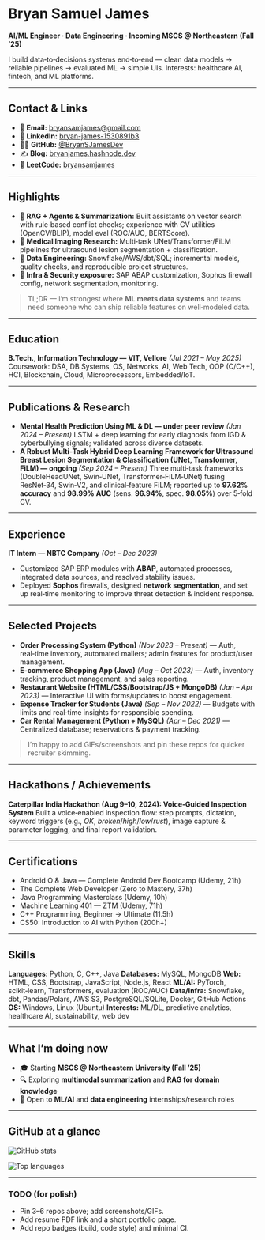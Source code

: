 # Bryan Samuel James

**AI/ML Engineer · Data Engineering · Incoming MSCS @ Northeastern (Fall ’25)**

I build data‑to‑decisions systems end‑to‑end — clean data models → reliable pipelines → evaluated ML → simple UIs. Interests: healthcare AI, fintech, and ML platforms.

---

## Contact & Links

* 📧 **Email:** [bryansamjames@gmail.com](mailto:bryansamjames@gmail.com)
* 🔗 **LinkedIn:** [bryan-james-1530891b3](https://www.linkedin.com/in/bryan-james-1530891b3/)
* 🧑‍💻 **GitHub:** [@BryanSJamesDev](https://github.com/BryanSJamesDev)
* ✍️ **Blog:** [bryanjames.hashnode.dev](https://bryanjames.hashnode.dev/)
* 🧩 **LeetCode:** [bryansamjames](https://leetcode.com/bryansamjames/)

---

## Highlights

* 🧠 **RAG + Agents & Summarization:** Built assistants on vector search with rule‑based conflict checks; experience with CV utilities (OpenCV/BLIP), model eval (ROC/AUC, BERTScore).
* 🏥 **Medical Imaging Research:** Multi‑task UNet/Transformer/FiLM pipelines for ultrasound lesion segmentation + classification.
* 🧱 **Data Engineering:** Snowflake/AWS/dbt/SQL; incremental models, quality checks, and reproducible project structures.
* 🔐 **Infra & Security exposure:** SAP ABAP customization, Sophos firewall config, network segmentation, monitoring.

> TL;DR — I’m strongest where **ML meets data systems** and teams need someone who can ship reliable features on well‑modeled data.

---

## Education

**B.Tech., Information Technology — VIT, Vellore** *(Jul 2021 – May 2025)*
Coursework: DSA, DB Systems, OS, Networks, AI, Web Tech, OOP (C/C++), HCI, Blockchain, Cloud, Microprocessors, Embedded/IoT.

---

## Publications & Research

* **Mental Health Prediction Using ML & DL — under peer review** *(Jan 2024 – Present)*
  LSTM + deep learning for early diagnosis from IGD & cyberbullying signals; validated across diverse datasets.
* **A Robust Multi‑Task Hybrid Deep Learning Framework for Ultrasound Breast Lesion Segmentation & Classification (UNet, Transformer, FiLM) — ongoing** *(Sep 2024 – Present)*
  Three multi‑task frameworks (DoubleHeadUNet, Swin‑UNet, Transformer‑FiLM‑UNet) fusing ResNet‑34, Swin‑V2, and clinical‑feature FiLM; reported up to **97.62% accuracy** and **98.99% AUC** (sens. **96.94%**, spec. **98.05%**) over 5‑fold CV.

---

## Experience

**IT Intern — NBTC Company** *(Oct – Dec 2023)*

* Customized SAP ERP modules with **ABAP**, automated processes, integrated data sources, and resolved stability issues.
* Deployed **Sophos** firewalls, designed **network segmentation**, and set up real‑time monitoring to improve threat detection & incident response.

---

## Selected Projects

* **Order Processing System (Python)** *(Nov 2023 – Present)* — Auth, real‑time inventory, automated mailers; admin features for product/user management.
* **E‑commerce Shopping App (Java)** *(Aug – Oct 2023)* — Auth, inventory tracking, product management, and sales reporting.
* **Restaurant Website (HTML/CSS/Bootstrap/JS + MongoDB)** *(Jan – Apr 2023)* — Interactive UI with forms/updates to boost engagement.
* **Expense Tracker for Students (Java)** *(Sep – Nov 2022)* — Budgets with limits and real‑time insights for responsible spending.
* **Car Rental Management (Python + MySQL)** *(Apr – Dec 2021)* — Centralized database; reservations & payment tracking.

> I’m happy to add GIFs/screenshots and pin these repos for quicker recruiter skimming.

---

## Hackathons / Achievements

**Caterpillar India Hackathon (Aug 9–10, 2024): Voice‑Guided Inspection System**
Built a voice‑enabled inspection flow: step prompts, dictation, keyword triggers (e.g., *OK*, *broken*/*high*/*low*/*rust*), image capture & parameter logging, and final report validation.

---

## Certifications

* Android O & Java — Complete Android Dev Bootcamp (Udemy, 21h)
* The Complete Web Developer (Zero to Mastery, 37h)
* Java Programming Masterclass (Udemy, 10h)
* Machine Learning 401 — ZTM (Udemy, 71h)
* C++ Programming, Beginner → Ultimate (11.5h)
* CS50: Introduction to AI with Python (200h+)

---

## Skills

**Languages:** Python, C, C++, Java
**Databases:** MySQL, MongoDB
**Web:** HTML, CSS, Bootstrap, JavaScript, Node.js, React
**ML/AI:** PyTorch, scikit‑learn, Transformers, evaluation (ROC/AUC)
**Data/Infra:** Snowflake, dbt, Pandas/Polars, AWS S3, PostgreSQL/SQLite, Docker, GitHub Actions
**OS:** Windows, Linux (Ubuntu)
**Interests:** ML/DL, predictive analytics, healthcare AI, sustainability, web dev

---

## What I’m doing now

* 🎓 Starting **MSCS @ Northeastern University (Fall ’25)**
* 🔍 Exploring **multimodal summarization** and **RAG for domain knowledge**
* 🤝 Open to **ML/AI** and **data engineering** internships/research roles

---

## GitHub at a glance

![GitHub stats](https://github-readme-stats.vercel.app/api?username=BryanSJamesDev\&show_icons=true)

![Top languages](https://github-readme-stats.vercel.app/api/top-langs/?username=BryanSJamesDev\&layout=compact)

<!-- Optional: contribution streak (can be noisy)
![Streak](https://streak-stats.demolab.com?user=BryanSJamesDev)
-->

---

### TODO (for polish)

* Pin 3–6 repos above; add screenshots/GIFs.
* Add resume PDF link and a short portfolio page.
* Add repo badges (build, code style) and minimal CI.
